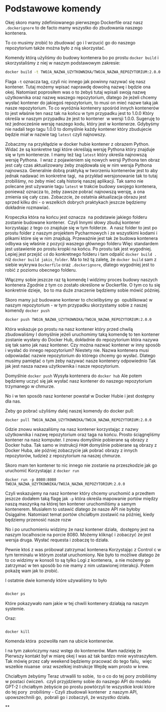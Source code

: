 # Podstawowe komendy

Okej skoro mamy zdefiniowanego pierwszego Dockerfile oraz nasz `.dockerignore` to de facto mamy wszystko do zbudowania naszego kontenera.

To co musimy zrobić to zbudować go i I wrzucić go do naszego repozytorium także można było z nią skorzystać.

Komendy którą użyliśmy do budowy kontenera bo po prostu `docker build` i skorzystaliśmy z niej w naszym podstawowym zakresie:

```bash
docker build -t TWOJA_NAZWA_UZYTKOWNIKA/TWOJA_NAZWA_REPOZYTORIUM:2.0.0 .
```

Flaga `-t` oznacza tag, czyli nic innego jak powinny nazywać się nasz kontener. Tutaj możemy wpisać naprawdę dowolną nazwę i będzie ona okej. Natomiast poprosiłem was o to żebyś tutaj wpisali swoją nazwę użytkownika oraz nazwę waszego repozytorium, dlatego że jeżeli chcemy wysłać kontener do jakiegoś repozytorium, to musi on mieć nazwe taką jak nasze repozytorium. To co wyróżnia kontenery spośród innych kontenerów to jest właśnie ten nasz tak na końcu w tym przypadku jest to 1.0.0 Który określa w naszym przypadku że jest to kontener  w wersji 1.0.0. Sugeruję to też jednocześnie wersję naszego kodu, który jest w kontenerze. Gdybyśmy nie nadali tego tagu 1.0.0 to domyślnie każdy kontener który zbudujecie będzie miał w nazwie tag `latest` czyli najnowszy. 

Zobaczmy na przykłądzie w docker hubie kontener z obrazem Python. Widać że są konkretne tagi które określają wersję Pythona który znajduje się w tym kontenerze. I mamy też  tag `latest` który określa najnowszą wersję Pythona.  I wraz z pojawieniem się nowych wersji Pythona ten obraz jest cały czas aktualizowany żeby znajdowała się w nim wersja Pythona najnowsza. Generalnie dobrą praktyką w tworzeniu kontenerów jest to aby jednak nadawać im konkretne tagi,  na przykład wersjonowanie tak to tutaj zrobiliśmy, no żeby mieć całą historię naszej aplikacji. Tak samo nie polecane jest używanie tagu `latest` w trakcie budowy swojego kontenera, ponieważ oznacza to, żeby zawsze pobrać najnowszą wersję, a ona zmienia się cały czas. Zobaczcie, że ostatnia aktualizacja obrazu jest sprzed kilku dni - o wszelkich dobrych praktykach jeszcze będziemy dokładnie rozmawiać.

Kropeczka która na końcu jest oznacza  na podstawie jakiego folderu zostanie budowane kontener.  Czyli Innymi słowy zbuduj kontener korzystając z tego co znajduje się w tym folderze.  A nasz folder to jest po prostu folder z naszym projektem Pycharmowych i ze wszystkimi kodami i plikami które się w nim znajdują. Przeważnie jest tak że budowa kontenera odbywa się właśnie z pozycji waszego głównego folderu Więc standardem jest ustawienie po prostu kropki na końcu. Po prostu tak jest wygodniej. Lepiej jest przejść `cd` do konkretnego folderu i tam odpalić `docker build .` niż `docker build jakis_folder`. Ma to też tą zaletę, że `docker build` sam z siebie wykrywa `Dockerfile` oraz `.dockerignore`, dlatego wygodniej jest to robić z poziomu obecnego folderu.

Włączmy sobie jeszcze raz tą komendę I widzimy proces budowy naszych kontenera Zgodnie z tym co zostało określone w Dockerfile. O tym co tu się konkretnie dzieje,  bo to ma duże znaczenie będziemy sobie mówić później.

Skoro mamy już budowane kontener to chcielibyśmy go  opublikować w naszym repozytorium - w tym przypadku skorzystamy sobie z naszej komendy `docker push`

```bash
docker push TWOJA_NAZWA_UZYTKOWNIKA/TWOJA_NAZWA_REPOZYTORIUM:2.0.0
```

Która wskazuje po prostu na nasz kontener który przed chwilą zbudowaliśmy I domyślnie jeżeli uruchomimy taką komendę to ten kontener zostanie wysłany do Docker Hub,  dokładnie do repozytorium która nazywa się tak samo jak nasz kontener. Czy można nazwać kontener w inny sposób i wysłać do innego repozytorium? Niestety nie. Nazwa kontenera musi odpowiadać nazwie repozytorium do którego chcemy go wysłać. Dlatego musimy pamiętać o tym żeby nazywać nasze kontenery odpowiednio Tak jak jest nasza nazwa użytkownika i nasze repozytorium. 

Domyślnie `docker push` Wysyła kontenera do `docker hub` Ale potem będziemy uczyć się jak wysłać nasz kontener do naszego repozytorium trzymanego w chmurze.

No i w ten sposób nasz kontener powstał w Docker Hubie i jest dostępny dla nas.

Żeby go pobrać użyliśmy dalej naszej komendy do docker pull:

```
docker pull TWOJA_NAZWA_UZYTKOWNIKA/TWOJA_NAZWA_REPOZYTORIUM:2.0.0
```

Gdzie znowu wskazaliśmy na nasz kontener korzystając z nazwy użytkownika i nazwę repozytorium oraz taga na końcu. Prosto ściągnęliśmy kontener na nasz komputer. I znowu domyślnie pobierane są obrazy z Docker huba. Tak samo w instrukcji `FROM` domyślnie pobierane są obrazy z Docker Huba, ale później zobaczycie jak pobrać obrazy z innych repozytorów, tudzież z repozytorium na naszej chmurze.

Skoro mam ten kontener to nic innego nie zostanie na przeszkodzie jak go uruchomić Korzystając z `docker run`

```
docker run -p 8080:8080 TWOJA_NAZWA_UZYTKOWNIKA/TWOJA_NAZWA_REPOZYTORIUM:2.0.0
```

Czyli wskazujemy na nasz kontener który chcemy uruchomić a przedtem jeszcze dodałem taką flagę jak `-p` która określa mapowanie portów między naszą maszynką na której ten kontener uruchomiliśmy a samym kontenerem. Musiałem to ustawić dlatego że nasze API nie byłoby Osiągalne. Natomiast temat portów chciałbym zostawić na później, kiedy będziemy przenosić nasze rozw

  

No i po uruchomieniu widzimy że nasz kontener działa,  dostępny jest na naszym localhoscie na porcie 8080. Możemy kliknąć i zobaczyć że jest wersja druga. Wysłać requesta i zobaczę to działa. 

  

Pewnie ktoś z was próbował zatrzymać kontenera Korzystając z Control c w tym terminalu w którym został uruchomiony. Nie było to możliwe dlatego że  to co widzimy w konsoli to są tylko Logi z kontenera,  a nie możemy go zatrzymać w ten sposób bo nie mamy z nim ustawionej interakcji. Potem pokażę wam jak to zrobić. 

  

I ostatnie dwie komendy które używaliśmy to było 

  

```bash 

docker ps

```

  

Które pokazywało nam jakie w tej chwili kontenery działają na naszym systemie.

  

Oraz:

  

```bash

docker kill

```

  

Komenda która  pozwoliła nam na ubicie kontenerów.

  

I na tym zakończymy nasz wstęp do kontenerów. Mam nadzieję że Pierwszy kontakt był w miarę okej I was aż tak bardzo mnie wystraszyłem. Tak mówię przez cały weekend będziemy pracować do tego failu,  więc wszelkie niuanse  oraz wszelkiej instrukcje Wejdę wam prosto w krew. 

  

Chciałbym żebyśmy Teraz utrwalili to sobie,  to o co do tej pory zrobiliśmy  w postaci ćwiczeń.  czyli przyjdziemy sobie do naszego API do modelu GPT-2 I chciałbym żebyście po prostu powtórzyli te wszystkie kroki które do tej pory  zrobiliśmy - Czyli zbudowali kontener  z naszym API,  upowszechnili go,  pobrali go i zobaczyli, że wszystko działa.

  
**